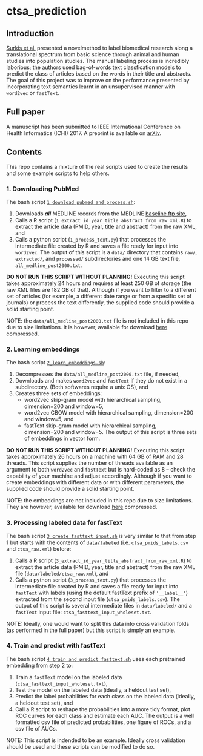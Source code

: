 # ctsa_prediction

## Introduction

[Surkis et al.](https://translational-medicine.biomedcentral.com/articles/10.1186/s12967-016-0992-8) presented a novelmethod to label biomedical research along a translational spectrum from basic science through animal and human studies into population studies. The manual labeling process is incredibly laborious; the authors used bag-of-words text classfication models to predict the class of articles based on the words in their title and abstracts. The goal of this project was to improve on the performance presented by incorporating text semantics learnt in an unsupervised manner with `word2vec` or `fastText`.

## Full paper

A manuscript has been submitted to IEEE International Conference on Health Informatics (ICHI) 2017. A preprint is available on [arXiv](https://arxiv.org/abs/1705.06262).

## Contents

This repo contains a mixture of the real scripts used to create the results and some example scripts to help others. 

### 1. Downloading PubMed

The bash script [`1_download_pubmed_and_process.sh`](https://github.com/vincentmajor/ctsa_prediction/blob/master/1_download_pubmed_and_process.sh): 
1. Downloads ***all*** MEDLINE records from the MEDLINE [baseline ftp site](ftp://ftp.ncbi.nlm.nih.gov/pubmed/baseline/),
2. Calls a R script (`1_extract_id_year_title_abstract_from_raw_xml.R`) to extract the article data (PMID, year, title and abstract) from the raw XML, and
3. Calls a python script (`1_process_text.py`) that processes the intermediate file created by R and saves a file ready for input into `word2vec`. 
The output of this script is a `data/` directory that contains `raw/`, `extracted/`, and `processed/` subdirectories and one 14 GB text file, `all_medline_post2000.txt`.

**DO NOT RUN THIS SCRIPT WITHOUT PLANNING!** Executing this script takes approximately 24 hours and requires at least 250 GB of storage (the raw XML files are 182 GB of that). Although if you want to filter to a different set of articles (for example, a different date range or from a specific set of journals) or process the text differently, the supplied code should provide a solid starting point. 

NOTE: the `data/all_medline_post2000.txt` file is not included in this repo due to size limitations. It is however, available for download [here](drive.google.com) compressed.

### 2. Learning embeddings

The bash script [`2_learn_embeddings.sh`](https://github.com/vincentmajor/ctsa_prediction/blob/master/2_learn_embeddings.sh): 
1. Decompresses the `data/all_medline_post2000.txt` file, if needed,
2. Downloads and makes `word2vec` and `fastText` if they do not exist in a subdirectory. (Both softwares require a unix OS), and
3. Creates three sets of embeddings:
    * word2vec skip-gram model with hierarchical sampling, dimension=200 and window=5,
    * word2vec CBOW model with hierarchical sampling, dimension=200 and window=5, and
    * fastText skip-gram model with hierarchical sampling, dimension=200 and window=5.
The output of this script is three sets of embeddings in vector form. 

**DO NOT RUN THIS SCRIPT WITHOUT PLANNING!** Executing this script takes approximately 26 hours on a machine with 64 GB of RAM and 28 threads. This script supplies the number of threads available as an argument to both `word2vec` and `fastText` but is hard-coded as 8 – check the capability of your machine and adjust accordingly. Although if you want to create embeddings with different data or with different parameters, the supplied code should provide a solid starting point.

NOTE: the embeddings are not included in this repo due to size limitations. They are however, available for download [here](drive.google.com) compressed.

### 3. Processing labeled data for fastText

The bash script [`3_create_fasttext_input.sh`](https://github.com/vincentmajor/ctsa_prediction/blob/master/3_create_fasttext_input.sh) is very similar to that from step 1 but starts with the contents of [`data/labeled`](https://github.com/vincentmajor/ctsa_prediction/tree/master/data/labeled) (i.e. `ctsa_pmids_labels.csv` and `ctsa_raw.xml`)  before:
1. Calls a R script (`3_extract_id_year_title_abstract_from_raw_xml.R`) to extract the article data (PMID, year, title and abstract) from the raw XML file (`data/labeled/ctsa_raw.xml`), and
2. Calls a python script (`3_process_text.py`) that processes the intermediate file created by R and saves a file ready for input into `fastText` with labels (using the default fastText prefix of `'__label__'`) extracted from the second input file (`ctsa_pmids_labels.csv`). 
The output of this script is several intermediate files in `data/labeled/` and a `fastText` input file: `ctsa_fasttext_input_wholeset.txt`. 

NOTE: Ideally, one would want to split this data into cross validation folds (as performed in the full paper) but this script is simply an example.

### 4. Train and predict with fastText

The bash script [`4_train_and_predict_fasttext.sh`](https://github.com/vincentmajor/ctsa_prediction/blob/master/4_train_and_predict_fasttext.sh) uses each pretrained embedding from step 2 to:
1. Train a `fastText` model on the labeled data (`ctsa_fasttext_input_wholeset.txt`),
2. Test the model on the labeled data (ideally, a heldout test set), 
3. Predict the label probabilities for each class on the labeled data (ideally, a heldout test set), and
4. Call a R script to reshape the probabilities into a more tidy format, plot ROC curves for each class and estimate each AUC.
The output is a well formatted csv file of predicted probabilities, one figure of ROCs, and a csv file of AUCs.

NOTE: This script is indended to be an example. Ideally cross validation should be used and these scripts can be modified to do so.

